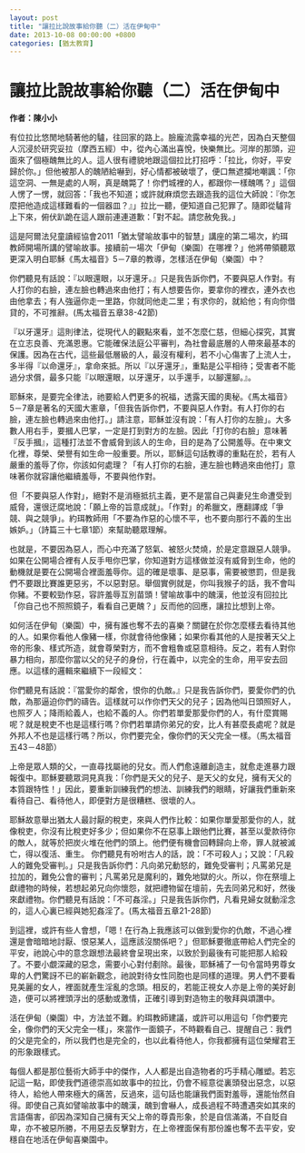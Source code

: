 ```yaml
---
layout: post
title: "讓拉比說故事給你聽（二）活在伊甸中"
date: 2013-10-08 00:00:00 +0800
categories: [猶太教育]
---
```

# 讓拉比說故事給你聽（二）活在伊甸中

 

**作者：陳小小**

有位拉比悠閒地騎著他的驢，往回家的路上。臉龐流露幸福的光芒，因為白天整個人沉浸於研究妥拉（摩西五經）中，從內心滿出喜悅，快樂無比。河岸的那頭，迎面來了個極醜無比的人。這人很有禮貌地跟這個拉比打招呼：「拉比，你好，平安歸於你。」但他被那人的醜陋給嚇到，好心情都被破壞了，便口無遮攔地嘲諷：「你這空洞、一無是處的人啊，真是醜斃了！你們城裡的人，都跟你一樣醜嗎？」這個人愣了一愣，就回答：「我也不知道；或許就麻煩您去跟造我的這位大師說：『你怎麼把他造成這樣難看的一個器皿？』」拉比一聽，便知道自己犯罪了。隨即從驢背上下來，俯伏趴跪在這人跟前連連道歉：「對不起。請您赦免我。」

這是阿爾法兒童讀經協會2011「猶太譬喻故事中的智慧」講座的第二場次，約珥教師開場所講的譬喻故事。接續前一場次「伊甸（樂園）在哪裡？」他將帶領聽眾更深入明白耶穌《馬太福音》5－7章的教導，怎樣活在伊甸（樂園）中？

你們聽見有話說：『以眼還眼，以牙還牙。』只是我告訴你們，不要與惡人作對。有人打你的右臉，連左臉也轉過來由他打；有人想要告你，要拿你的裡衣，連外衣也由他拿去；有人強逼你走一里路，你就同他走二里；有求你的，就給他；有向你借貸的，不可推辭。(馬太福音五章38-42節)

『以牙還牙』這則律法，從現代人的觀點來看，並不怎麼仁慈，但細心探究，其實在立志良善、充滿恩惠。它能確保法庭公平審判，為社會最底層的人帶來最基本的保護。因為在古代，這些最低層級的人，最沒有權利，若不小心傷害了上流人士，多半得『以命還牙』，拿命來抵。所以『以牙還牙』，重點是公平相待；受害者不能過分求償，最多只能『以眼還眼，以牙還牙，以手還手，以腳還腳。』。

耶穌來，是要完全律法，祂要給人們更多的祝福，透露天國的奧秘。《馬太福音》5－7章是著名的天國大憲章，「但我告訴你們，不要與惡人作對。有人打你的右臉，連左臉也轉過來由他打。」請注意，耶穌並沒有說：「有人打你的左臉」。大多數人用右手，要摑人巴掌，一定是打到對方的左臉。因此「打你的右臉」意味著『反手摑』，這種打法並不會威脅到該人的生命，目的是為了公開羞辱。在中東文化裡，尊榮、榮譽有如生命一般重要。所以，耶穌這句話教導的重點在於，若有人嚴重的羞辱了你，你該如何處理？「有人打你的右臉，連左臉也轉過來由他打」意味著你就容讓他繼續羞辱，不要與他作對。

但「不要與惡人作對」，絕對不是消極抵抗主義，更不是當自己與妻兒生命遭受到威脅，還很迂腐地說：「願上帝的旨意成就」。「作對」的希臘文，應翻譯成「爭競、與之競爭」。約珥教師用「不要為作惡的心懷不平，也不要向那行不義的生出嫉妒。」（詩篇三十七章1節）來幫助聽眾理解。

也就是，不要因為惡人，而心中充滿了怒氣、被怒火焚燒，於是定意跟惡人競爭。如果在公開場合裡有人反手甩你巴掌，你知道對方這樣做並沒有威脅到生命，他的動機就是要在公開場合裡面羞辱你。這的確是壞事、是惡事，需要被懲罰，但是我們不要跟比賽誰更惡劣，不以惡對惡。舉個實例就是，你叫我猴子的話，我不會叫你豬。不要較勁作惡，容許羞辱互別苗頭！譬喻故事中的醜漢，他並沒有回拉比「你自己也不照照鏡子，看看自己更醜？」反而他的回應，讓拉比想到上帝。

如何活在伊甸（樂園）中，擁有誰也奪不去的喜樂？關鍵在於你怎麼樣去看待其他的人。如果你看他人像豬一樣，你就會待他像豬；如果你看其他的人是按著天父上帝的形象、樣式所造，就會尊榮對方，而不會粗魯或惡意相待。反之，若有人對你暴力相向，那麼你當以父的兒子的身份，行在義中，以完全的生命，用平安去回應。以這樣的邏輯來繼續下一段經文：

你們聽見有話說：『當愛你的鄰舍，恨你的仇敵。』只是我告訴你們，要愛你們的仇敵，為那逼迫你們的禱告。這樣就可以作你們天父的兒子；因為他叫日頭照好人，也照歹人；降雨給義人，也給不義的人。你們若單愛那愛你們的人，有什麼賞賜呢？就是稅吏不也是這樣行嗎？你們若單請你弟兄的安，比人有甚麼長處呢？就是外邦人不也是這樣行嗎？所以，你們要完全，像你們的天父完全一樣。（馬太福音五43－48節）

上帝是眾人類的父，一直尋找屬祂的兒女。而人們愈遠離創造主，就愈走進暴力跟報復中。耶穌要聽眾洞見真我：「你們是天父的兒子、是天父的女兒，擁有天父的本質跟特性！」因此，要重新訓練我們的想法、訓練我們的眼睛，好讓我們重新來看待自己、看待他人，即便對方是很糟糕、很壞的人。

耶穌故意舉出猶太人最討厭的稅吏，來與人們作比較：如果你單愛那愛你的人，就像稅吏，你沒有比稅吏好多少；但如果你不在惡事上跟他們比賽，甚至以愛款待你的敵人，就等於把炭火堆在他們的頭上。他們便有機會回轉歸向上帝，罪人就被滅亡，得以復活、重生。 你們聽見有吩咐古人的話，說：「不可殺人」；又說：「凡殺人的難免受審判。」只是我告訴你們：凡向弟兄動怒的，難免受審判；凡罵弟兄是拉加的，難免公會的審判；凡罵弟兄是魔利的，難免地獄的火。所以，你在祭壇上獻禮物的時候，若想起弟兄向你懷怨，就把禮物留在壇前，先去同弟兄和好，然後來獻禮物。你們聽見有話說：「不可姦淫。」只是我告訴你們，凡看見婦女就動淫念的，這人心裏已經與她犯姦淫了。(馬太福音五章21-28節)

到這裡，或許有些人會想，「嗯！在行為上我應該可以做到愛你的仇敵，不過心裡還是會暗暗地討厭、恨惡某人，這應該沒關係吧？」但耶穌要徹底帶給人們完全的平安，祂說心中的意念跟想法最終會呈現出來，以致於到最後有可能把那人給殺了。不要小覷深藏的惡念，需要小心對付剷除。最後，耶穌補了一句令當時男尊女卑的人們驚訝不已的嶄新觀念，祂說對待女性同胞也是同樣的道理。男人們不要看見美麗的女人，裡面就產生淫亂的念頭。相反的，若能正視女人亦是上帝的美好創造，便可以將裡頭浮出的感動或激情，正確引導到對造物主的敬拜與頌讚中。

活在伊甸（樂園）中，方法並不難。約珥教師建議，或許可以用這句「你們要完全，像你們的天父完全一樣」，來當作一面鏡子，不時觀看自己、提醒自己：我們的父是完全的，所以我們也是完全的，也以此看待他人，你我都擁有這位榮耀君王的形象跟樣式。

每個人都是那位藝術大師手中的傑作，人人都是出自造物者的巧手精心雕塑。若忘記這一點，即使我們道德崇高如故事中的拉比，仍會不經意從裏頭發出惡念，以惡待人，給他人帶來極大的痛苦，反過來，這句話也能讓我們面對羞辱，還能怡然自得。即使自己真如譬喻故事中的醜漢，醜到會嚇人，成長過程不時遭遇突如其來的言語傷害，卻因為深知自己擁有天父上帝的尊貴形象，於是自信滿滿，不自貶自卑，亦不被惡所勝，不用惡去反擊對方，在上帝裡面保有那份誰也奪不去平安，安穩自在地活在伊甸喜樂園中。